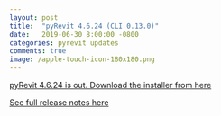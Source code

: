 ```yaml
---
layout: post
title:  "pyRevit 4.6.24 (CLI 0.13.0)"
date:   2019-06-30 8:00:00 -0800
categories: pyrevit updates
comments: true
image: /apple-touch-icon-180x180.png
---
```


[pyRevit 4.6.24 is out. Download the installer from here](https://github.com/eirannejad/pyRevit/releases)

[See full release notes here](https://github.com/eirannejad/pyRevit/releases/tag/v4.6.24)


